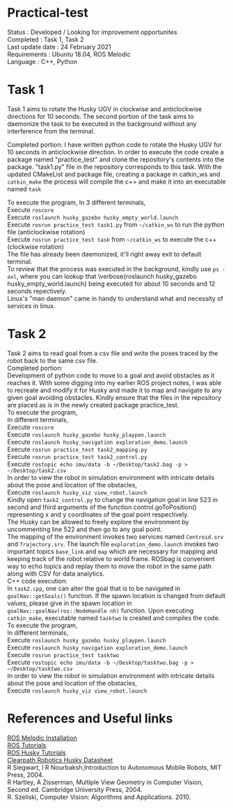 # Practical-test
Status : Developed / Looking for improvement opportunites   
Completed : Task 1, Task 2  
Last update date : 24 February 2021    
Requirements : Ubuntu 18.04, ROS Melodic  
Language : C++, Python
# Task 1

Task 1 aims to rotate the Husky UGV in clockwise and anticlockwise directions for 10 seconds. The second portion of the task aims to daemonize the task to be executed in the background without any interference from the terminal.
  
Completed portion: 
I have written python code to rotate the Husky UGV for 10 seconds in anticlockwise direction. In order to execute the code create a package named "practice_test" and clone the repository's contents into the package. "task1.py" file in the repository corresponds to this task. With the updated CMakeList and package file, creating a package in catkin_ws and `catkin_make` the process will compile the c++ and make it into an executable named `task`
  
To execute the program, 
In 3 different terminals,  
    Execute `roscore`  
    Execute `roslaunch husky_gazebo husky_empty_world.launch`  
    Execute `rosrun practice_test task1.py` from `~/catkin_ws`  to run the python file (anticlockwise rotation)  
    Execute `rosrun practice_test task` from `~/catkin_ws` to execute the c++ (clockwise rotation)  
    The file has already been daemonized, it'll right away exit to default terminal.  
To review that the process was executed in the background, kindly use `ps -axl`, where you can lookup that \verbose{roslaunch husky\_gazebo husky\_empty\_world.launch} being executed for about 10 seconds and 12 seconds repectively.  
Linux's "man daemon" came in handy to understand what and necessity of services in linux.    

# Task 2 

Task 2 aims to read goal from a csv file and write the poses traced by the robot back to the same csv file.  
Completed portion:  
Development of python code to move to a goal and avoid obstacles as it reaches it. With some digging into my earlier ROS project notes, I was able to recreate and modify it for Husky and made it to map and navigate to any given goal avoiding obstacles. Kindly ensure that the files in the repository are placed as is in the newly created package practice_test.  
To execute the program,   
In different terminals,  
Execute `roscore`  
Execute `roslaunch husky_gazebo husky_playpen.launch`  
Execute `roslaunch husky_navigation exploration_demo.launch`  
Execute `rosrun practice_test task2_mapping.py`  
Execute `rosrun practice_test task2_control.py`  
Execute `rostopic echo imu/data -b ~/Desktop/task2.bag -p > ~/Desktop/task2.csv`  
In order to view the robot in simulation environment with intricate details about the pose and location of the obstacles,  
Execute `roslaunch husky_viz view_robot.launch`  
Kindly open `task2_control.py` to change the navigation goal in line 523 in second and third arguments of the function control.goToPosition() representing x and y coordinates of the goal point respectively.  
The Husky can be allowed to freely explore the environment by uncommenting line 522 and then go to any goal point.  
The mapping of the environment invokes two services named `Centroid.srv` and `Trajectory.srv`. The launch file `exploration_demo.launch` invokes two important topics `base_link` and `map` which are necessary for mapping and keeping track of the robot relative to world frame.
ROSbag is convenient way to echo topics and replay them to move the robot in the same path along with CSV for data analytics.    
C++ code execution:  
In `task2.cpp`, one can alter the goal that is to be navigated in `goalNav::getGoals()` function. If the spawn location is changed from default values, please give in the spawn location in `goalNav::goalNav(ros::NodeHandle nh)` function. Upon executing `catkin_make`, executable named `tasktwo` is created and compiles the code.  
To execute the program,     
In different terminals,  
Execute `roslaunch husky_gazebo husky_playpen.launch`  
Execute `roslaunch husky_navigation exploration_demo.launch`  
Execute `rosrun practice_test tasktwo`  
Execute `rostopic echo imu/data -b ~/Desktop/tasktwo.bag -p > ~/Desktop/tasktwo.csv`  
In order to view the robot in simulation environment with intricate details about the pose and location of the obstacles,  
Execute `roslaunch husky_viz view_robot.launch`  
  
# References and Useful links  
[ROS Melodic Installation](http://wiki.ros.org/melodic/Installation)  
[ROS Tutorials](http://wiki.ros.org/ROS/Tutorials)  
[ROS Husky Tutorials](http://wiki.ros.org/Robots/Husky)  
[Clearpath Robotics Husky Datasheet](https://www.clearpathrobotics.com/wp-content/uploads/2013/02/HUSKY_A200_UGV_2013_TEASER_email.pdf)  
R Siegwart, I R Nourbaksh,Introduction to Autonomous Mobile Robots, MIT Press, 2004.  
R Hartley, A Zisserman, Multiple View Geometry in Computer Vision, Second ed. Cambridge University Press, 2004.  
R. Szeliski, Computer Vision: Algorithms and Applications. 2010.  